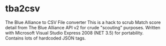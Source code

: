 # tba2csv
The Blue Alliance to CSV File converter
This is a hack to scrub Match score detail from The Blue Alliance API v2 for crude "scouting" purposes.  Written with Microsoft Visual Studio Express 2008 (NET 3.5) for portability.  Contains lots of hardcoded JSON tags.

